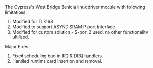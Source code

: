 The Cypress's West Bridge Benicia linux driver module with following limitations:
1. Modified for TI 8168
2. Modified to support ASYNC SRAM P-port Interface
3. Modified for custom solution - S-port 2 used, no other functionality ultilized.


Major Fixes
1. Fixed scheduling bud in IRQ & DRQ handlers.
2. Handled runtime card insertion and removal.
